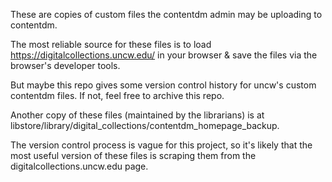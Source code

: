 These are copies of custom files the contentdm admin may be uploading to contentdm.

The most reliable source for these files is to load https://digitalcollections.uncw.edu/ in your browser & save the files via the browser's developer tools.

But maybe this repo gives some version control history for uncw's custom contentdm files.  If not, feel free to archive this repo.

Another copy of these files (maintained by the librarians) is at libstore/library/digital_collections/contentdm_homepage_backup.

The version control process is vague for this project, so it's likely that the most useful version of these files is scraping them from the digitalcollections.uncw.edu page.
